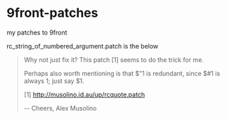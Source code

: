# 9front-patches
my patches to 9front

rc_string_of_numbered_argument.patch is the below
> Why not just fix it?  This patch [1] seems to do the trick for me.
>
> Perhaps also worth mentioning is that $"1 is redundant, since $#1 is
> always 1; just say $1.
>
> [1] http://musolino.id.au/up/rcquote.patch
>
> --
> Cheers,
> Alex Musolino
